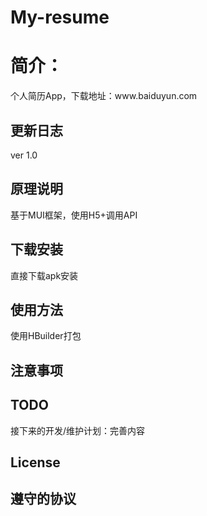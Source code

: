 # My-resume
<h1>简介：</h1> 
<p>个人简历App，下载地址：www.baiduyun.com</p>
<h2>更新日志</h2>
<p>ver 1.0</p>
<h2>原理说明</h2>
<p>基于MUI框架，使用H5+调用API</p>
<h2>下载安装</h2>
<p>直接下载apk安装</p>
<h2>使用方法</h2>
<p>使用HBuilder打包</p>
<h2>注意事项</h2>
<p></p>
<h2>TODO</h2>
<p>接下来的开发/维护计划：完善内容</p>
<h2>License</h2>
<p></p>
<h2>遵守的协议</h2>
<p></p>

